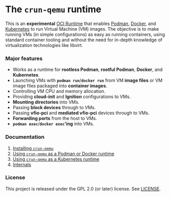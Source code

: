 # The `crun-qemu` runtime

This is an **experimental** [OCI Runtime] that enables [Podman], [Docker], and
[Kubernetes] to run Virtual Machine (VM) images. The objective is to make
running VMs (in simple configurations) as easy as running containers, using
standard container tooling and without the need for in-depth knowledge of
virtualization technologies like libvirt.

### Major features

  - Works as a runtime for **rootless Podman**, **rootful Podman**, **Docker**,
    and **Kubernetes**.
  - Launching VMs with **`podman run`**/**`docker run`** from VM **image files**
    or VM image files packaged into **container images**.
  - Controlling VM CPU and memory allocation.
  - Providing **cloud-init** and **Ignition** configurations to VMs.
  - **Mounting directories** into VMs.
  - Passing **block devices** through to VMs.
  - Passing **vfio-pci** and **mediated vfio-pci** devices through to VMs.
  - **Forwarding ports** from the host to VMs.
  - **`podman exec`**/**`docker exec`'ing** into VMs.

### Documentation

  1. [Installing `crun-qemu`](docs/1-installing.md)
  2. [Using `crun-qemu` as a Podman or Docker runtime](docs/2-podman-docker.md)
  3. [Using `crun-qemu` as a Kubernetes runtime](docs/3-kubernetes.md)
  4. [Internals](docs/4-internals.md)

### License

This project is released under the GPL 2.0 (or later) license. See
[LICENSE](LICENSE).

[Docker]: https://www.docker.com/
[Kubernetes]: https://kubernetes.io/
[Podman]: https://podman.io/
[OCI Runtime]: https://github.com/opencontainers/runtime-spec/blob/v1.1.0/spec.md
